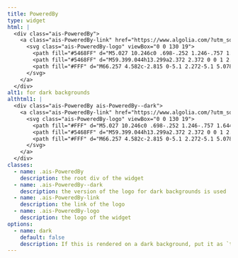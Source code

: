 ```yaml
---
title: PoweredBy
type: widget
html: |
  <div class="ais-PoweredBy">
    <a class="ais-PoweredBy-link" href="https://www.algolia.com/?utm_source=react-instantsearch&amp;utm_medium=website&amp;utm_content=localhost&amp;utm_campaign=poweredby" target="_blank" aria-label="search by Algolia">
      <svg class="ais-PoweredBy-logo" viewBox="0 0 130 19">
        <path fill="#5468FF" d="M5.027 10.246c0 .698-.252 1.246-.757 1.644-.505.397-1.201.596-2.089.596-.888 0-1.615-.138-2.181-.414v-1.214c.358.168.739.301 1.141.397.403.097.778.145 1.125.145.508 0 .884-.097 1.125-.29a.945.945 0 0 0 .363-.779.978.978 0 0 0-.333-.747c-.222-.204-.68-.446-1.375-.725C1.33 8.57.825 8.24.531 7.865c-.294-.372-.44-.82-.44-1.343 0-.655.233-1.17.698-1.547.465-.376 1.09-.564 1.875-.564.752 0 1.5.165 2.245.494l-.408 1.047c-.698-.294-1.321-.44-1.869-.44-.415 0-.73.09-.945.271a.89.89 0 0 0-.322.717c0 .204.043.38.129.524.086.145.227.282.424.411.197.13.551.3 1.063.51.577.24.999.464 1.268.671.269.208.465.442.591.704.125.261.188.57.188.924l-.001.002zm3.98 2.24c-.924 0-1.646-.269-2.167-.808-.521-.539-.781-1.28-.781-2.226 0-.97.242-1.733.725-2.288.483-.555 1.148-.833 1.993-.833.784 0 1.404.238 1.858.714.455.476.682 1.132.682 1.966v.682H7.359c.018.577.174 1.02.467 1.33.294.31.707.464 1.241.464.351 0 .678-.033.98-.099a5.1 5.1 0 0 0 .975-.33v1.026a3.865 3.865 0 0 1-.935.312 5.723 5.723 0 0 1-1.08.091zm7.46-.107l-.252-.827h-.043c-.286.362-.575.608-.865.74-.29.13-.662.195-1.117.195-.584 0-1.039-.158-1.367-.473-.328-.315-.491-.76-.491-1.337 0-.612.227-1.074.682-1.386.455-.312 1.148-.482 2.079-.51l1.026-.032v-.317c0-.38-.089-.663-.266-.85-.177-.189-.452-.283-.824-.283-.304 0-.596.045-.875.134a6.68 6.68 0 0 0-.806.317l-.408-.902a4.414 4.414 0 0 1 1.058-.384 4.856 4.856 0 0 1 1.085-.132c.756 0 1.326.165 1.711.494.385.33.577.847.577 1.552v4.001h-.904zm5.677-6.048c.254 0 .464.018.628.054l-.124 1.176a2.383 2.383 0 0 0-.559-.064c-.505 0-.914.165-1.227.494-.313.33-.47.757-.47 1.284v3.104H19.13V6.44h.988l.167 1.047h.064c.197-.354.454-.636.771-.843a1.83 1.83 0 0 1 1.023-.312h.001zm4.125 6.155c-.899 0-1.582-.262-2.049-.787-.467-.525-.701-1.277-.701-2.259 0-.999.244-1.767.733-2.304.489-.537 1.195-.806 2.119-.806.627 0 1.191.116 1.692.35l-.381 1.014c-.534-.208-.974-.312-1.321-.312-1.028 0-1.542.682-1.542 2.046 0 .666.128 1.166.384 1.501.256.335.631.502 1.125.502a3.23 3.23 0 0 0 1.595-.419v1.101a2.53 2.53 0 0 1-.722.285 4.356 4.356 0 0 1-.932.086v.002zm8.277-.107h-1.268V8.727c0-.458-.092-.8-.277-1.026-.184-.226-.477-.338-.878-.338-.53 0-.919.158-1.168.475-.249.317-.373.848-.373 1.593v2.95H29.32V4.022h1.262v2.122c0 .34-.021.704-.064 1.09h.081a1.76 1.76 0 0 1 .717-.666c.306-.158.663-.236 1.072-.236 1.439 0 2.159.725 2.159 2.175v3.873l-.001-.002zm7.648-6.048c.741 0 1.319.27 1.732.806.414.537.62 1.291.62 2.261 0 .974-.209 1.732-.628 2.275-.419.542-1.001.814-1.746.814-.752 0-1.336-.27-1.751-.81h-.086l-.231.703h-.945V4.023h1.262V6.01l-.021.655-.032.553h.054c.401-.59.992-.886 1.772-.886zm2.917.107h1.375l1.208 3.368c.183.48.304.931.365 1.354h.043c.032-.197.091-.436.177-.717.086-.28.541-1.616 1.364-4.004h1.364l-2.541 6.73c-.462 1.235-1.232 1.853-2.31 1.853-.279 0-.551-.03-.816-.09v-1c.19.043.406.064.65.064.609 0 1.037-.353 1.284-1.058l.22-.559-2.385-5.94h.002zm-3.244.924c-.508 0-.875.15-1.098.448-.224.3-.339.8-.346 1.501v.086c0 .723.115 1.247.344 1.571.229.324.603.486 1.123.486.448 0 .787-.177 1.018-.532.231-.354.346-.867.346-1.536 0-1.35-.462-2.025-1.386-2.025l-.001.001zm-27.28 4.157c.458 0 .826-.128 1.104-.384.278-.256.416-.615.416-1.077v-.516l-.763.032c-.594.021-1.027.121-1.297.298s-.406.448-.406.814c0 .265.079.47.236.615.158.145.394.218.709.218h.001zM8.775 7.287c-.401 0-.722.127-.964.381s-.386.625-.432 1.112h2.696c-.007-.49-.125-.862-.354-1.115-.229-.252-.544-.379-.945-.379l-.001.001zM102.162 13.784c0 1.455-.372 2.517-1.123 3.193-.75.676-1.895 1.013-3.44 1.013-.564 0-1.736-.109-2.673-.316l.345-1.689c.783.163 1.819.207 2.361.207.86 0 1.473-.174 1.84-.523.367-.349.548-.866.548-1.553v-.349a6.374 6.374 0 0 1-.838.316 4.151 4.151 0 0 1-1.194.158 4.515 4.515 0 0 1-1.616-.278 3.385 3.385 0 0 1-1.254-.817 3.744 3.744 0 0 1-.811-1.35c-.192-.54-.29-1.505-.29-2.213 0-.665.104-1.498.307-2.054a3.925 3.925 0 0 1 .904-1.433 4.124 4.124 0 0 1 1.441-.926 5.31 5.31 0 0 1 1.945-.365c.696 0 1.337.087 1.961.191a15.86 15.86 0 0 1 1.588.332v8.456h-.001zm-5.955-4.206c0 .893.197 1.885.592 2.3.394.413.904.62 1.528.62.34 0 .663-.049.964-.142a2.75 2.75 0 0 0 .734-.332v-5.29a8.531 8.531 0 0 0-1.413-.18c-.778-.022-1.369.294-1.786.801-.411.507-.619 1.395-.619 2.223zm16.121 0c0 .72-.104 1.264-.318 1.858a4.389 4.389 0 0 1-.904 1.52c-.389.42-.854.746-1.402.975-.548.23-1.391.36-1.813.36-.422-.005-1.26-.125-1.802-.36a4.088 4.088 0 0 1-1.397-.975 4.486 4.486 0 0 1-.909-1.52 5.037 5.037 0 0 1-.329-1.858c0-.719.099-1.41.318-1.999.219-.588.526-1.09.92-1.509.394-.42.865-.74 1.402-.97a4.547 4.547 0 0 1 1.786-.338 4.69 4.69 0 0 1 1.791.338 3.92 3.92 0 0 1 1.402.97c.389.42.69.921.909 1.51.23.587.345 1.28.345 1.998h.001zm-2.192.005c0-.92-.203-1.689-.597-2.223-.394-.539-.948-.806-1.654-.806-.707 0-1.26.267-1.654.806-.394.54-.586 1.302-.586 2.223 0 .932.197 1.558.592 2.098.394.545.948.812 1.654.812.707 0 1.26-.272 1.654-.812.394-.545.592-1.166.592-2.098h-.001zm6.963 4.708c-3.511.016-3.511-2.822-3.511-3.274L113.583.95l2.142-.338v10.003c0 .256 0 1.88 1.375 1.885v1.793h-.001zm3.774 0h-2.153V5.095l2.153-.338zM119.794 3.75a1.3 1.3 0 0 0 1.304-1.292c0-.714-.581-1.29-1.304-1.29-.723 0-1.304.577-1.304 1.29 0 .714.586 1.291 1.304 1.291zm6.431 1.012c.707 0 1.304.087 1.786.262.482.174.871.42 1.156.73.285.311.488.735.608 1.182.126.447.186.937.186 1.476v5.481a25.24 25.24 0 0 1-1.495.251c-.668.098-1.419.147-2.251.147a6.829 6.829 0 0 1-1.517-.158 3.213 3.213 0 0 1-1.178-.507 2.455 2.455 0 0 1-.761-.904c-.181-.37-.274-.893-.274-1.438 0-.523.104-.855.307-1.215.208-.36.487-.654.838-.883a3.609 3.609 0 0 1 1.227-.49 7.073 7.073 0 0 1 2.202-.103c.263.027.537.076.833.147v-.349c0-.245-.027-.479-.088-.697a1.486 1.486 0 0 0-.307-.583c-.148-.169-.34-.3-.581-.392a2.536 2.536 0 0 0-.915-.163c-.493 0-.942.06-1.353.131-.411.071-.75.153-1.008.245l-.257-1.749c.268-.093.668-.185 1.183-.278a9.335 9.335 0 0 1 1.66-.142h-.001zm.179 7.73c.657 0 1.145-.038 1.484-.104V10.22a5.097 5.097 0 0 0-1.978-.104c-.241.033-.46.098-.652.191a1.167 1.167 0 0 0-.466.392c-.121.17-.175.267-.175.523 0 .501.175.79.493.981.323.196.75.29 1.293.29h.001zM84.108 4.816c.707 0 1.304.087 1.786.262.482.174.871.42 1.156.73.29.316.487.735.608 1.182.126.447.186.937.186 1.476v5.481a25.24 25.24 0 0 1-1.495.251c-.668.098-1.419.147-2.251.147a6.829 6.829 0 0 1-1.517-.158 3.213 3.213 0 0 1-1.178-.507 2.455 2.455 0 0 1-.761-.904c-.181-.37-.274-.893-.274-1.438 0-.523.104-.855.307-1.215.208-.36.487-.654.838-.883a3.609 3.609 0 0 1 1.227-.49 7.073 7.073 0 0 1 2.202-.103c.257.027.537.076.833.147v-.349c0-.245-.027-.479-.088-.697a1.486 1.486 0 0 0-.307-.583c-.148-.169-.34-.3-.581-.392a2.536 2.536 0 0 0-.915-.163c-.493 0-.942.06-1.353.131-.411.071-.75.153-1.008.245l-.257-1.749c.268-.093.668-.185 1.183-.278a8.89 8.89 0 0 1 1.66-.142h-.001zm.185 7.736c.657 0 1.145-.038 1.484-.104V10.28a5.097 5.097 0 0 0-1.978-.104c-.241.033-.46.098-.652.191a1.167 1.167 0 0 0-.466.392c-.121.17-.175.267-.175.523 0 .501.175.79.493.981.318.191.75.29 1.293.29h.001zm8.683 1.738c-3.511.016-3.511-2.822-3.511-3.274L89.46.948 91.602.61v10.003c0 .256 0 1.88 1.375 1.885v1.793h-.001z"/>
        <path fill="#5468FF" d="M59.399.044h13.299a2.372 2.372 0 0 1 2.377 2.364v13.234a2.372 2.372 0 0 1-2.377 2.364H59.399a2.372 2.372 0 0 1-2.377-2.364V2.403A2.368 2.368 0 0 1 59.399.044z"/>
        <path fill="#FFF" d="M66.257 4.582c-2.815 0-5.1 2.272-5.1 5.078 0 2.806 2.284 5.072 5.1 5.072 2.815 0 5.1-2.272 5.1-5.078 0-2.806-2.279-5.072-5.1-5.072zm0 8.652c-1.983 0-3.593-1.602-3.593-3.574 0-1.972 1.61-3.574 3.593-3.574 1.983 0 3.593 1.602 3.593 3.574a3.582 3.582 0 0 1-3.593 3.574zm0-6.418V9.48c0 .076.082.131.153.093l2.377-1.226c.055-.027.071-.093.044-.147a2.96 2.96 0 0 0-2.465-1.487c-.055 0-.11.044-.11.104h.001zm-3.33-1.956l-.312-.31a.783.783 0 0 0-1.106 0l-.372.37a.773.773 0 0 0 0 1.1l.307.305c.049.05.121.038.164-.01.181-.246.378-.48.597-.698.225-.223.455-.42.707-.599.055-.033.06-.109.016-.158h-.001zm5.001-.806v-.616a.781.781 0 0 0-.783-.779h-1.824a.78.78 0 0 0-.783.78v.631c0 .071.066.12.137.104a5.736 5.736 0 0 1 1.588-.223c.52 0 1.035.071 1.534.207a.106.106 0 0 0 .131-.104z"/>
      </svg>
    </a>
  </div>
alt1: for dark backgrounds
althtml1: |
  <div class="ais-PoweredBy ais-PoweredBy--dark">
    <a class="ais-PoweredBy-link" href="https://www.algolia.com/?utm_source=react-instantsearch&amp;utm_medium=website&amp;utm_content=localhost&amp;utm_campaign=poweredby" target="_blank" aria-label="search by Algolia">
      <svg class="ais-PoweredBy-logo" viewBox="0 0 130 19">
        <path fill="#FFF" d="M5.027 10.246c0 .698-.252 1.246-.757 1.644-.505.397-1.201.596-2.089.596-.888 0-1.615-.138-2.181-.414v-1.214c.358.168.739.301 1.141.397.403.097.778.145 1.125.145.508 0 .884-.097 1.125-.29a.945.945 0 0 0 .363-.779.978.978 0 0 0-.333-.747c-.222-.204-.68-.446-1.375-.725C1.33 8.57.825 8.24.531 7.865c-.294-.372-.44-.82-.44-1.343 0-.655.233-1.17.698-1.547.465-.376 1.09-.564 1.875-.564.752 0 1.5.165 2.245.494l-.408 1.047c-.698-.294-1.321-.44-1.869-.44-.415 0-.73.09-.945.271a.89.89 0 0 0-.322.717c0 .204.043.38.129.524.086.145.227.282.424.411.197.13.551.3 1.063.51.577.24.999.464 1.268.671.269.208.465.442.591.704.125.261.188.57.188.924l-.001.002zm3.98 2.24c-.924 0-1.646-.269-2.167-.808-.521-.539-.781-1.28-.781-2.226 0-.97.242-1.733.725-2.288.483-.555 1.148-.833 1.993-.833.784 0 1.404.238 1.858.714.455.476.682 1.132.682 1.966v.682H7.359c.018.577.174 1.02.467 1.33.294.31.707.464 1.241.464.351 0 .678-.033.98-.099a5.1 5.1 0 0 0 .975-.33v1.026a3.865 3.865 0 0 1-.935.312 5.723 5.723 0 0 1-1.08.091zm7.46-.107l-.252-.827h-.043c-.286.362-.575.608-.865.74-.29.13-.662.195-1.117.195-.584 0-1.039-.158-1.367-.473-.328-.315-.491-.76-.491-1.337 0-.612.227-1.074.682-1.386.455-.312 1.148-.482 2.079-.51l1.026-.032v-.317c0-.38-.089-.663-.266-.85-.177-.189-.452-.283-.824-.283-.304 0-.596.045-.875.134a6.68 6.68 0 0 0-.806.317l-.408-.902a4.414 4.414 0 0 1 1.058-.384 4.856 4.856 0 0 1 1.085-.132c.756 0 1.326.165 1.711.494.385.33.577.847.577 1.552v4.001h-.904zm5.677-6.048c.254 0 .464.018.628.054l-.124 1.176a2.383 2.383 0 0 0-.559-.064c-.505 0-.914.165-1.227.494-.313.33-.47.757-.47 1.284v3.104H19.13V6.44h.988l.167 1.047h.064c.197-.354.454-.636.771-.843a1.83 1.83 0 0 1 1.023-.312h.001zm4.125 6.155c-.899 0-1.582-.262-2.049-.787-.467-.525-.701-1.277-.701-2.259 0-.999.244-1.767.733-2.304.489-.537 1.195-.806 2.119-.806.627 0 1.191.116 1.692.35l-.381 1.014c-.534-.208-.974-.312-1.321-.312-1.028 0-1.542.682-1.542 2.046 0 .666.128 1.166.384 1.501.256.335.631.502 1.125.502a3.23 3.23 0 0 0 1.595-.419v1.101a2.53 2.53 0 0 1-.722.285 4.356 4.356 0 0 1-.932.086v.002zm8.277-.107h-1.268V8.727c0-.458-.092-.8-.277-1.026-.184-.226-.477-.338-.878-.338-.53 0-.919.158-1.168.475-.249.317-.373.848-.373 1.593v2.95H29.32V4.022h1.262v2.122c0 .34-.021.704-.064 1.09h.081a1.76 1.76 0 0 1 .717-.666c.306-.158.663-.236 1.072-.236 1.439 0 2.159.725 2.159 2.175v3.873l-.001-.002zm7.648-6.048c.741 0 1.319.27 1.732.806.414.537.62 1.291.62 2.261 0 .974-.209 1.732-.628 2.275-.419.542-1.001.814-1.746.814-.752 0-1.336-.27-1.751-.81h-.086l-.231.703h-.945V4.023h1.262V6.01l-.021.655-.032.553h.054c.401-.59.992-.886 1.772-.886zm2.917.107h1.375l1.208 3.368c.183.48.304.931.365 1.354h.043c.032-.197.091-.436.177-.717.086-.28.541-1.616 1.364-4.004h1.364l-2.541 6.73c-.462 1.235-1.232 1.853-2.31 1.853-.279 0-.551-.03-.816-.09v-1c.19.043.406.064.65.064.609 0 1.037-.353 1.284-1.058l.22-.559-2.385-5.94h.002zm-3.244.924c-.508 0-.875.15-1.098.448-.224.3-.339.8-.346 1.501v.086c0 .723.115 1.247.344 1.571.229.324.603.486 1.123.486.448 0 .787-.177 1.018-.532.231-.354.346-.867.346-1.536 0-1.35-.462-2.025-1.386-2.025l-.001.001zm-27.28 4.157c.458 0 .826-.128 1.104-.384.278-.256.416-.615.416-1.077v-.516l-.763.032c-.594.021-1.027.121-1.297.298s-.406.448-.406.814c0 .265.079.47.236.615.158.145.394.218.709.218h.001zM8.775 7.287c-.401 0-.722.127-.964.381s-.386.625-.432 1.112h2.696c-.007-.49-.125-.862-.354-1.115-.229-.252-.544-.379-.945-.379l-.001.001zM102.162 13.784c0 1.455-.372 2.517-1.123 3.193-.75.676-1.895 1.013-3.44 1.013-.564 0-1.736-.109-2.673-.316l.345-1.689c.783.163 1.819.207 2.361.207.86 0 1.473-.174 1.84-.523.367-.349.548-.866.548-1.553v-.349a6.374 6.374 0 0 1-.838.316 4.151 4.151 0 0 1-1.194.158 4.515 4.515 0 0 1-1.616-.278 3.385 3.385 0 0 1-1.254-.817 3.744 3.744 0 0 1-.811-1.35c-.192-.54-.29-1.505-.29-2.213 0-.665.104-1.498.307-2.054a3.925 3.925 0 0 1 .904-1.433 4.124 4.124 0 0 1 1.441-.926 5.31 5.31 0 0 1 1.945-.365c.696 0 1.337.087 1.961.191a15.86 15.86 0 0 1 1.588.332v8.456h-.001zm-5.955-4.206c0 .893.197 1.885.592 2.3.394.413.904.62 1.528.62.34 0 .663-.049.964-.142a2.75 2.75 0 0 0 .734-.332v-5.29a8.531 8.531 0 0 0-1.413-.18c-.778-.022-1.369.294-1.786.801-.411.507-.619 1.395-.619 2.223zm16.121 0c0 .72-.104 1.264-.318 1.858a4.389 4.389 0 0 1-.904 1.52c-.389.42-.854.746-1.402.975-.548.23-1.391.36-1.813.36-.422-.005-1.26-.125-1.802-.36a4.088 4.088 0 0 1-1.397-.975 4.486 4.486 0 0 1-.909-1.52 5.037 5.037 0 0 1-.329-1.858c0-.719.099-1.41.318-1.999.219-.588.526-1.09.92-1.509.394-.42.865-.74 1.402-.97a4.547 4.547 0 0 1 1.786-.338 4.69 4.69 0 0 1 1.791.338 3.92 3.92 0 0 1 1.402.97c.389.42.69.921.909 1.51.23.587.345 1.28.345 1.998h.001zm-2.192.005c0-.92-.203-1.689-.597-2.223-.394-.539-.948-.806-1.654-.806-.707 0-1.26.267-1.654.806-.394.54-.586 1.302-.586 2.223 0 .932.197 1.558.592 2.098.394.545.948.812 1.654.812.707 0 1.26-.272 1.654-.812.394-.545.592-1.166.592-2.098h-.001zm6.963 4.708c-3.511.016-3.511-2.822-3.511-3.274L113.583.95l2.142-.338v10.003c0 .256 0 1.88 1.375 1.885v1.793h-.001zm3.774 0h-2.153V5.095l2.153-.338zM119.794 3.75a1.3 1.3 0 0 0 1.304-1.292c0-.714-.581-1.29-1.304-1.29-.723 0-1.304.577-1.304 1.29 0 .714.586 1.291 1.304 1.291zm6.431 1.012c.707 0 1.304.087 1.786.262.482.174.871.42 1.156.73.285.311.488.735.608 1.182.126.447.186.937.186 1.476v5.481a25.24 25.24 0 0 1-1.495.251c-.668.098-1.419.147-2.251.147a6.829 6.829 0 0 1-1.517-.158 3.213 3.213 0 0 1-1.178-.507 2.455 2.455 0 0 1-.761-.904c-.181-.37-.274-.893-.274-1.438 0-.523.104-.855.307-1.215.208-.36.487-.654.838-.883a3.609 3.609 0 0 1 1.227-.49 7.073 7.073 0 0 1 2.202-.103c.263.027.537.076.833.147v-.349c0-.245-.027-.479-.088-.697a1.486 1.486 0 0 0-.307-.583c-.148-.169-.34-.3-.581-.392a2.536 2.536 0 0 0-.915-.163c-.493 0-.942.06-1.353.131-.411.071-.75.153-1.008.245l-.257-1.749c.268-.093.668-.185 1.183-.278a9.335 9.335 0 0 1 1.66-.142h-.001zm.179 7.73c.657 0 1.145-.038 1.484-.104V10.22a5.097 5.097 0 0 0-1.978-.104c-.241.033-.46.098-.652.191a1.167 1.167 0 0 0-.466.392c-.121.17-.175.267-.175.523 0 .501.175.79.493.981.323.196.75.29 1.293.29h.001zM84.108 4.816c.707 0 1.304.087 1.786.262.482.174.871.42 1.156.73.29.316.487.735.608 1.182.126.447.186.937.186 1.476v5.481a25.24 25.24 0 0 1-1.495.251c-.668.098-1.419.147-2.251.147a6.829 6.829 0 0 1-1.517-.158 3.213 3.213 0 0 1-1.178-.507 2.455 2.455 0 0 1-.761-.904c-.181-.37-.274-.893-.274-1.438 0-.523.104-.855.307-1.215.208-.36.487-.654.838-.883a3.609 3.609 0 0 1 1.227-.49 7.073 7.073 0 0 1 2.202-.103c.257.027.537.076.833.147v-.349c0-.245-.027-.479-.088-.697a1.486 1.486 0 0 0-.307-.583c-.148-.169-.34-.3-.581-.392a2.536 2.536 0 0 0-.915-.163c-.493 0-.942.06-1.353.131-.411.071-.75.153-1.008.245l-.257-1.749c.268-.093.668-.185 1.183-.278a8.89 8.89 0 0 1 1.66-.142h-.001zm.185 7.736c.657 0 1.145-.038 1.484-.104V10.28a5.097 5.097 0 0 0-1.978-.104c-.241.033-.46.098-.652.191a1.167 1.167 0 0 0-.466.392c-.121.17-.175.267-.175.523 0 .501.175.79.493.981.318.191.75.29 1.293.29h.001zm8.683 1.738c-3.511.016-3.511-2.822-3.511-3.274L89.46.948 91.602.61v10.003c0 .256 0 1.88 1.375 1.885v1.793h-.001z"/>
        <path fill="#5468FF" d="M59.399.044h13.299a2.372 2.372 0 0 1 2.377 2.364v13.234a2.372 2.372 0 0 1-2.377 2.364H59.399a2.372 2.372 0 0 1-2.377-2.364V2.403A2.368 2.368 0 0 1 59.399.044z"/>
        <path fill="#FFF" d="M66.257 4.582c-2.815 0-5.1 2.272-5.1 5.078 0 2.806 2.284 5.072 5.1 5.072 2.815 0 5.1-2.272 5.1-5.078 0-2.806-2.279-5.072-5.1-5.072zm0 8.652c-1.983 0-3.593-1.602-3.593-3.574 0-1.972 1.61-3.574 3.593-3.574 1.983 0 3.593 1.602 3.593 3.574a3.582 3.582 0 0 1-3.593 3.574zm0-6.418V9.48c0 .076.082.131.153.093l2.377-1.226c.055-.027.071-.093.044-.147a2.96 2.96 0 0 0-2.465-1.487c-.055 0-.11.044-.11.104h.001zm-3.33-1.956l-.312-.31a.783.783 0 0 0-1.106 0l-.372.37a.773.773 0 0 0 0 1.1l.307.305c.049.05.121.038.164-.01.181-.246.378-.48.597-.698.225-.223.455-.42.707-.599.055-.033.06-.109.016-.158h-.001zm5.001-.806v-.616a.781.781 0 0 0-.783-.779h-1.824a.78.78 0 0 0-.783.78v.631c0 .071.066.12.137.104a5.736 5.736 0 0 1 1.588-.223c.52 0 1.035.071 1.534.207a.106.106 0 0 0 .131-.104z"/>
      </svg>
    </a>
  </div>
classes:
  - name: .ais-PoweredBy
    description: the root div of the widget
  - name: .ais-PoweredBy--dark
    description: the version of the logo for dark backgrounds is used
  - name: .ais-PoweredBy-link
    description: the link of the logo
  - name: .ais-PoweredBy-logo
    description: the logo of the widget
options:
  - name: dark
    default: false
    description: If this is rendered on a dark background, put it as `true`
---
```

